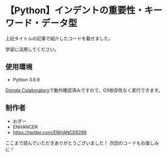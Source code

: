 # 【Python】インデントの重要性・キーワード・データ型

上記タイトルの記事で紹介したコードを載せました。

学習に活用してください。

## 使用環境

* Python 3.6.9

[Google Colaboratory](https://www.anaconda.com/distribution/)で動作確認済みですので、OS依存性なく実行できます。


## 制作者

* おぎー
* ENHANCER
* https://twitter.com/ENHANCER298

ここまで読んでいただきありがとうございました！
次回のコードもお楽しみに！
